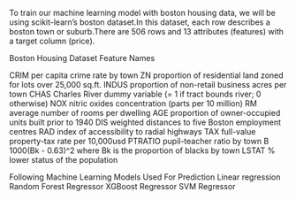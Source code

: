 To train our machine learning model with boston housing data, we will be using scikit-learn’s boston dataset.In this dataset, each row describes a boston town or
suburb.There are 506 rows and 13 attributes (features) with a target column (price).


Boston Housing Dataset Feature Names

CRIM per capita crime rate by town
ZN proportion of residential land zoned for lots over 25,000 sq.ft.
INDUS proportion of non-retail business acres per town
CHAS Charles River dummy variable (= 1 if tract bounds river; 0 otherwise)
NOX nitric oxides concentration (parts per 10 million)
RM average number of rooms per dwelling
AGE proportion of owner-occupied units built prior to 1940
DIS weighted distances to five Boston employment centres
RAD index of accessibility to radial highways
TAX full-value property-tax rate per 10,000usd
PTRATIO pupil-teacher ratio by town
B 1000(Bk - 0.63)^2 where Bk is the proportion of blacks by town
LSTAT % lower status of the population 

Following Machine Learning Models Used For Prediction
Linear regression
Random Forest Regressor
XGBoost Regressor
SVM Regressor
